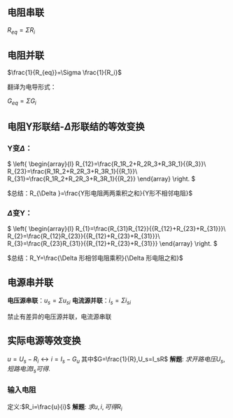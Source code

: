 ## 电阻串联
$R_{eq}=\Sigma R_i$
## 电阻并联
$\frac{1}{R_{eq}}=\Sigma \frac{1}{R_i}$

翻译为电导形式：

$G_{eq}=\Sigma G_i$
## 电阻Y形联结-$\Delta$形联结的等效变换
### Y变$\Delta$：
$
\left\{
\begin{array}{l}
R_{12}=\frac{R_1R_2+R_2R_3+R_3R_1}{{R_3}}\\
R_{23}=\frac{R_1R_2+R_2R_3+R_3R_1}{{R_1}}\\
R_{31}=\frac{R_1R_2+R_2R_3+R_3R_1}{{R_2}}
\end{array} 
\right.
$

$总结：R_{\Delta }=\frac{Y形电阻两两乘积之和}{Y形不相邻电阻}$
### $\Delta$变Y：
$
\left\{
\begin{array}{l}
R_{1}=\frac{R_{31}R_{12}}{{R_{12}+R_{23}+R_{31}}}\\
R_{2}=\frac{R_{12}R_{23}}{{R_{12}+R_{23}+R_{31}}}\\
R_{3}=\frac{R_{23}R_{31}}{{R_{12}+R_{23}+R_{31}}}
\end{array} 
\right.
$

$总结：R_Y=\frac{\Delta 形相邻电阻乘积}{\Delta 形电阻之和}$

## 电源串并联
**电压源串联**：$u_s=\Sigma u_{si}$
**电流源并联**：$i_s=\Sigma i_{si}$

禁止有差异的电压源并联，电流源串联
## 实际电源等效变换
$u=U_s-R_i \longleftrightarrow i=I_s-G_u$
其中$G=\frac{1}{R},U_s=I_sR$
**解题**:
$求开路电压U_s,短路电流I_s可得.$
### 输入电阻
定义:$R_i=\frac{u}{i}$
**解题**:
$求u,i,可得R_i$
